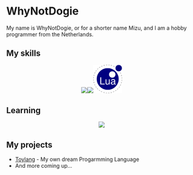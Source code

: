 # WhyNotDogie

My name is WhyNotDogie, or for a shorter name Mizu, and I am a hobby programmer from the Netherlands.

## My skills

<div align="center">
  <img src="https://rustacean.net/assets/cuddlyferris.png" width="15%"><img src="https://upload.wikimedia.org/wikipedia/commons/thumb/9/99/Unofficial_JavaScript_logo_2.svg/2048px-Unofficial_JavaScript_logo_2.svg.png" width="15%"><img src="https://raw.githubusercontent.com/WhyNotDogie/media/main/E35BEE21-9623-492D-AEB3-1C3A09354813.png" width="15%">
</div>

## Learning
<div align="center">
  <img src="https://logospng.org/download/java/logo-java-1024.png" width="15%">
</div>

## My projects
* [Toylang](https://github.com/toy-lang) - My own dream Progarmming Language
* And more coming up...
